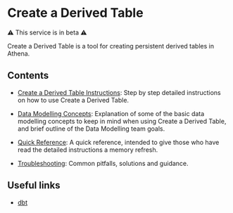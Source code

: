 # Create a Derived Table

⚠️ This service is in beta ⚠️

Create a Derived Table is a tool for creating persistent derived tables in Athena.

## Contents

- [Create a Derived Table Instructions](/tools/create-a-derived-table/instructions): Step by step detailed instructions on how to use Create a Derived Table.

- [Data Modelling Concepts](/tools/create-a-derived-table/concepts): Explanation of some of the basic data modelling concepts to keep in mind when using Create a Derived Table, and brief outline of the Data Modelling team goals.

- [Quick Reference](/tools/create-a-derived-table/quick_reference): A quick reference, intended to give those who have read the detailed instructions a memory refresh. 

- [Troubleshooting](/tools/create-a-derived-table/troubleshooting): Common pitfalls, solutions and guidance.

## Useful links

- [dbt](https://docs.getdbt.com/docs/introduction)